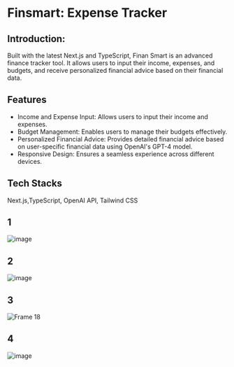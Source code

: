 # Finsmart: Expense Tracker
## Introduction:
Built with the latest Next.js and TypeScript, Finan Smart is an advanced finance tracker tool. It allows users to input their income, expenses, and budgets, and receive personalized financial advice based on their financial data.

## Features
- Income and Expense Input: Allows users to input their income and expenses.
- Budget Management: Enables users to manage their budgets effectively.
- Personalized Financial Advice: Provides detailed financial advice based on user-specific financial data using OpenAI's GPT-4 model.
- Responsive Design: Ensures a seamless experience across different devices.

## Tech Stacks
Next.js,TypeScript, OpenAI API, Tailwind CSS

## 1
![image](https://github.com/user-attachments/assets/b5db6357-14d0-40a2-b224-502177dac74b)






## 2
![image](https://github.com/user-attachments/assets/dd4d6a7d-54b8-4935-a2e6-6172d1a8c1ea)






## 3
![Frame 18](https://github.com/user-attachments/assets/2a2f4603-e4a9-4b64-838a-5f77d6a1bfa1)








## 4
![image](https://github.com/user-attachments/assets/e641db78-50c6-4148-a3b0-b50c4f5bfb43)



